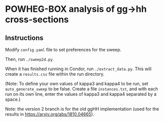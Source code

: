 # POWHEG-BOX analysis of gg→hh cross-sections

## Instructions

Modify ``config.yaml`` file to set preferences for the sweep. 

Then, run ``./sweep2d.py``.

When it has finished running in Condor, run ``./extract_data.py``. This will create a ``results.csv`` file within the run directory. 

(Note: To define your own values of kappa3 and kappa4 to be run, set ``auto_generate_sweep`` to be false. Create a file ``instances.txt``, and with each run on its own line, enter the values of kappa3 and kappa4 separated by a space.)

Note: the version 2 branch is for the old ggHH implementation (used for the results in https://arxiv.org/abs/1810.04665). 
